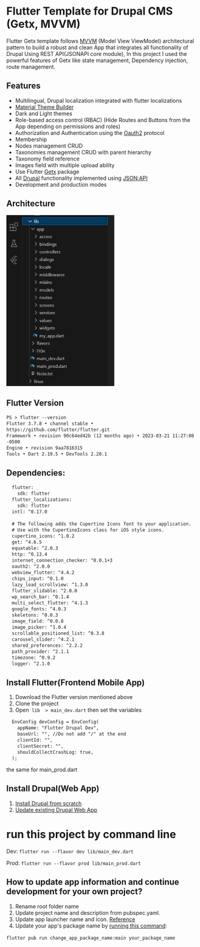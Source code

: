# Flutter Template for Drupal CMS (Getx, MVVM)

 Flutter Getx template follows [MVVM](https://en.wikipedia.org/wiki/Model%E2%80%93view%E2%80%93viewmodel) (Model View ViewModel) architectural pattern to build a robust and clean App that integrates all functionality of Drupal Using REST API(JSONAPI core module), In this project I used the powerful features of Getx like state management, Dependency injection, route management.

## Features
 * Multilingual, Drupal localization integrated with flutter localizations
 *  [Material Theme Builder](https://m3.material.io/theme-builder)
 *   Dark and Light themes
 *  Role-based access control (RBAC) (Hide Routes and Buttons from the App depending on permissions and roles)
 *  Authorization and Authentication using the [Oauth2](https://oauth.net/2/) protocol
 *  Membership
 *  Nodes management CRUD
 *  Taxonomies management CRUD  with parent hierarchy
 *  Taxonomy field reference 
 *  Images field with multiple upload ability
 *  Use Flutter [Getx](https://pub.dev/packages/get) package
 *  All [Drupal](https://drupal.org/) functionality implemented using  [JSON:API](https://www.drupal.org/docs/core-modules-and-themes/core-modules/jsonapi-module/api-overview)
 *  Development and production modes
## Architecture 
 <img src="./screenshots/architecture.jpg" height="450">


## Flutter Version
``````
PS > flutter --version
Flutter 3.7.8 • channel stable • https://github.com/flutter/flutter.git
Framework • revision 90c64ed42b (12 months ago) • 2023-03-21 11:27:08 -0500
Engine • revision 9aa7816315
Tools • Dart 2.19.5 • DevTools 2.20.1
``````
## Dependencies:
``````
  flutter:
    sdk: flutter
  flutter_localizations:
    sdk: flutter
  intl: ^0.17.0

  # The following adds the Cupertino Icons font to your application.
  # Use with the CupertinoIcons class for iOS style icons.
  cupertino_icons: ^1.0.2
  get: ^4.6.5
  equatable: ^2.0.3
  http: ^0.13.4
  internet_connection_checker: ^0.0.1+3
  oauth2: ^2.0.0
  webview_flutter: ^4.4.2
  chips_input: ^0.1.0
  lazy_load_scrollview: ^1.3.0
  flutter_slidable: ^2.0.0
  wp_search_bar: ^0.1.4
  multi_select_flutter: ^4.1.3
  google_fonts: ^4.0.3
  skeletons: ^0.0.3
  image_field: ^0.0.8
  image_picker: ^1.0.4
  scrollable_positioned_list: ^0.3.8  
  carousel_slider: ^4.2.1
  shared_preferences: ^2.2.2
  path_provider: ^2.1.1
  timezone: ^0.9.2
  logger: ^2.1.0
``````
## Install Flutter(Frontend Mobile App)
1. Download the Flutter version mentioned above
2. Clone the project
3. Open`````` lib  > main_dev.dart``````  then set the variables
``````
  EnvConfig devConfig = EnvConfig(
    appName: "Flutter Drupal Dev",
    baseUrl: "", //Do not add "/" at the end
    clientId: "",
    clientSecret: "",
    shouldCollectCrashLog: true,
  );
  ``````
  the same for main_prod.dart
  
## Install Drupal(Web App)
1. [Install Drupal from scratch](./drupal/install_drupal.md#install-drupal-from-scratch-first-method) 
2. [Update existing Drupal Web App](./drupal/install_drupal.md#update-existing-drupal-web-app-second-method)

# run this project by command line
Dev: `flutter run --flavor dev lib/main_dev.dart`

Prod: `flutter run --flavor prod lib/main_prod.dart`

## How to update app information and continue development for your own project?

1. Rename root folder name
2. Update project name and description from pubspec.yaml. 
3. Update app launcher name and icon. [Reference](https://medium.com/@vaibhavi.rana99/change-application-name-and-icon-in-flutter-bebbec297c57)
4. Update your app's package name by [running this command](https://pub.dev/packages/change_app_package_name):

`flutter pub run change_app_package_name:main your_package_name`


 
